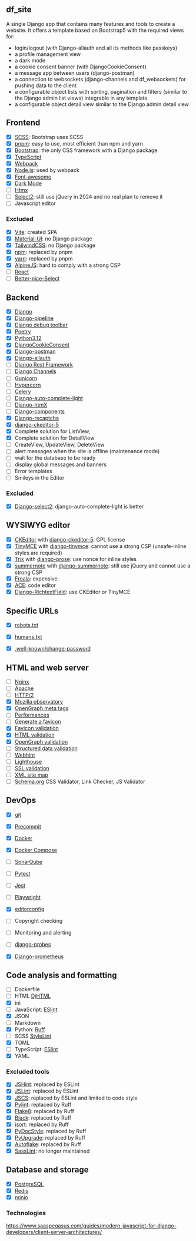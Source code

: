 df_site
---------

A single Django app that contains many features and tools to create a website.
It offers a template based on Bootstrap5 with the required views for:
- login/logout (with Django-allauth and all its methods like passkeys)
- a profile management view
- a dark mode
- a cookie consent banner (with DjangoCookieConsent)
- a message app between users (django-postman)
- a connection to websockets (django-channels and df_websockets) for pushing data to the client
- a configurable object lists with sorting, pagination and filters (similar to the Django admin list views) integrable in any template
- a configurable object detail view similar to the Django admin detail view

## Frontend

- [X] [SCSS](https://sass-lang.com/): Bootstrap uses SCSS
- [X] [pnpm](https://pnpm.io/): easy to use, most efficient than npm and yarn
- [X] [Bootstrap](https://getbootstrap.com/): the only CSS framework with a Django package
- [X] [TypeScript](https://www.typescriptlang.org/)
- [X] [Webpack](https://webpack.js.org/)
- [X] [Node.js](https://nodejs.org/): used by webpack
- [X] [Font-awesome](https://fontawesome.com/)
- [X] [Dark Mode](https://developer.mozilla.org/en-US/docs/Web/CSS/@media/prefers-color-scheme)
- [ ] [Htmx](https://htmx.org/)
- [ ] [Select2](https://select2.org/): still use jQuery in 2024 and no real plan to remove it
- [ ] Javascript editor

### Excluded
- [X] [Vite](https://vitejs.dev/): created SPA
- [X] [Material-UI](https://material-ui.com/): no Django package
- [X] [TailwindCSS](https://tailwindcss.com/): no Django package
- [X] [npm](https://www.npmjs.com/): replaced by pnpm
- [X] [yarn](https://yarnpkg.com/): replaced by pnpm
- [X] [AlpineJS](https://alpinejs.dev/): hard to comply with a strong CSP
- [ ] [React](https://react.dev/)
- [ ] [Better-nice-Select](https://kevingostomski.github.io/better-nice-select/documentation/options)

## Backend

- [X] [Django](https://www.djangoproject.com/)
- [X] [Django-pipeline](https://django-pipeline.readthedocs.io/en/stable/)
- [X] [Django debug toolbar](https://django-debug-toolbar.readthedocs.io/en/stable/)
- [X] [Poetry](https://python-poetry.org/)
- [X] [Python3.12](https://www.python.org/)
- [X] [DjangoCookieConsent](https://django-cookie-consent.readthedocs.io/en/latest/)
- [X] [Django-postman](https://django-postman.readthedocs.io/en/latest/)
- [X] [Django-allauth](https://docs.allauth.org/en/latest/)
- [ ] [Django Rest Framework](https://www.django-rest-framework.org/)
- [ ] [Django Channels](https://channels.readthedocs.io/en/stable/)
- [ ] [Gunicorn](https://gunicorn.org/)
- [ ] [Hypercorn](https://hypercorn.readthedocs.io/en/stable/)
- [ ] [Celery](https://docs.celeryproject.org/en/stable/)
- [ ] [Django-auto-complete-light](https://django-autocomplete-light.readthedocs.io/en/master/)
- [ ] [Django-htmX](https://django-htmx.readthedocs.io/en/latest/)
- [ ] [Django-components](https://django-components.readthedocs.io/en/latest/)
- [X] [Django-recaptcha](https://pypi.org/project/django-recaptcha/)
- [X] [django-ckeditor-5](https://github.com/hvlads/django-ckeditor-5)
- [X] Complete solution for ListView,
- [X] Complete solution for DetailView
- [ ] CreateView, UpdateView, DeleteView
- [ ] alert messages when the site is offline (maintenance mode)
- [ ] wait for the database to be ready
- [ ] display global messages and banners
- [ ] Error templates
- [ ] Smileys in the Editor

### Excluded

- [X] [Django-select2](https://django-select2.readthedocs.io/en/latest/): django-auto-complete-light is better

## WYSIWYG editor

- [X] [CKEditor](https://ckeditor.com/) with [django-ckeditor-5](https://github.com/hvlads/django-ckeditor-5): GPL license
- [X] [TinyMCE](https://www.tiny.cloud/) with [django-tinymce](https://django-tinymce.readthedocs.io/en/latest/): cannot use a strong CSP (unsafe-inline styles are required)
- [X] [Trix](https://trix-editor.org/) with [django-prose](https://github.com/withlogicco/django-prose): use nonce for inline styles
- [X] [summernote](https://summernote.org/) with [django-summernote](https://github.com/summernote/django-summernote): still use jQuery and cannot use a strong CSP
- [X] [Froala](https://www.froala.com/wysiwyg-editor): expensive
- [X] [ACE](https://ace.c9.io/): code editor
- [X] [Django-RichtextField](https://github.com/jaap3/django-richtextfield): use CKEditor or TinyMCE

## Specific URLs

- [X] [robots.txt](https://www.robotstxt.org/)
- [X] [humans.txt](http://humanstxt.org/)
- [X] [.well-known/change-password](https://w3c.github.io/webappsec-change-password-url/)


## HTML and web server

- [ ] [Nginx](https://www.nginx.com/)
- [ ] [Apache](https://httpd.apache.org/)
- [ ] [HTTP/2](https://http2.github.io/)
- [X] [Mozilla observatory](https://observatory.mozilla.org/)
- [X] [OpenGraph meta tags](https://ogp.me/)
- [ ] [Performances](https://web.dev/)
- [ ] [Generate a favicon](https://favicon.io/favicon-generator/)
- [X] [Favicon validation](https://realfavicongenerator.net/favicon_checker)
- [X] [HTML validation](https://html5.validator.nu/)
- [X] [OpenGraph validation](https://www.opengraph.xyz/)
- [ ] [Structured data validation](https://search.google.com/structured-data/testing-tool)
- [ ] [Webhint](https://webhint.io/)
- [ ] [Lighthouse](https://developers.google.com/web/tools/lighthouse)
- [ ] [SSL validation](https://www.ssllabs.com/ssltest/)
- [ ] [XML site map](https://www.xml-sitemaps.com/)
- [ ] [Schema.org](https://schema.org/)
CSS Validator, Link Checker, JS Validator

## DevOps

- [X] [git](https://git-scm.com/)
- [X] [Precommit](https://pre-commit.com/)
- [X] [Docker](https://www.docker.com/)
- [X] [Docker Compose](https://docs.docker.com/compose/)
- [ ] [SonarQube](https://www.sonarqube.org/)
- [ ] [Pytest](https://docs.pytest.org/en/stable/)
- [ ] [Jest](https://jestjs.io/)
- [ ] [Playwright](https://playwright.dev/)
- [X] [editorconfig](https://editorconfig.org/)
- [ ] Copyright checking
- [ ] Monitoring and alerting
- [ ] [django-probes](https://github.com/painless-software/django-probes)
- [X] [Django-prometheus](https://github.com/korfuri/django-prometheus)


## Code analysis and formatting

- [ ] Dockerfile
- [ ] HTML [DjHTML](https://github.com/rtts/djhtml)
- [X] ini
- [ ] JavaScript:  [ESlint](https://eslint.org/)
- [X] JSON
- [ ] Markdown
- [X] Python: [Ruff](https://docs.astral.sh/ruff/)
- [ ] SCSS [StyleLint](https://stylelint.io/)
- [X] TOML
- [ ] TypeScript:  [ESlint](https://eslint.org/)
- [X] YAML

### Excluded tools

- [X] [JSHint](https://jshint.com/): replaced by ESLint
- [X] [JSLint](https://www.jslint.com/): replaced by ESLint
- [X] [JSCS](https://jscs.dev/): replaced by ESLint and limited to code style
- [X] [Pylint](https://pylint.pycqa.org/): replaced by Ruff
- [X] [Flake8](https://flake8.pycqa.org/en/latest/): replaced by Ruff
- [X] [Black](https://black.readthedocs.io/en/stable/): replaced by Ruff
- [X] [isort](https://pycqa.github.io/isort/): replaced by Ruff
- [X] [PyDocStyle](https://www.pydocstyle.org/en/stable/): replaced by Ruff
- [X] [PyUpgrade](https://pypi.org/project/pyupgrade/): replaced by Ruff
- [X] [Autoflake](https://pypi.org/project/autoflake/): replaced by Ruff
- [X] [SassLint](https://www.npmjs.com/package/sass-lint): no longer maintained

## Database and storage

- [X] [PostgreSQL](https://www.postgresql.org/)
- [X] [Redis](https://redis.io/)
- [X] [minio](https://min.io/)

### Technologies

https://www.saaspegasus.com/guides/modern-javascript-for-django-developers/client-server-architectures/
